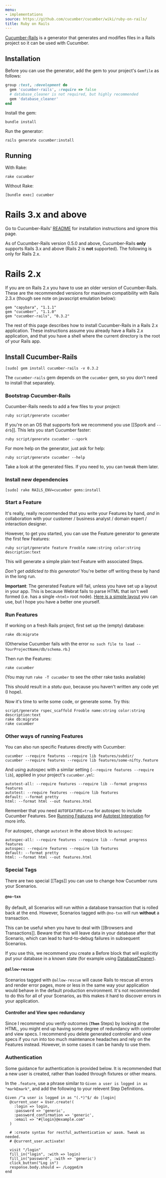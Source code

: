 ```yaml
---
menu:
- implementations
source: https://github.com/cucumber/cucumber/wiki/ruby-on-rails/
title: Ruby on Rails
---
```


[Cucumber-Rails](https://github.com/cucumber/cucumber-rails) is a generator that
generates and modifies files in a Rails project so it can be used with Cucumber.

## Installation

Before you can use the generator, add the gem to your project's `Gemfile` as follows:

```ruby
group :test, :development do
  gem 'cucumber-rails', :require => false
  # database_cleaner is not required, but highly recommended
  gem 'database_cleaner'
end
```

Install the gem:

```
bundle install
```

Run the generator:

```
rails generate cucumber:install
```

## Running

With Rake:

```
rake cucumber
```

Without Rake:

```
[bundle exec] cucumber
```

# Rails 3.x and above

Go to Cucumber-Rails' [README](https://github.com/cucumber/cucumber-rails/blob/master/README.md) for installation instructions and ignore this page.

As of Cucumber-Rails version 0.5.0 and above, Cucumber-Rails **only** supports Rails 3.x and above (Rails 2 is **not** supported). The following is only for Rails 2.x.

# Rails 2.x

If you are on Rails 2.x you have to use an older version of Cucumber-Rails. These are the recommended versions for maximum compatibility with Rails 2.3.x (though see note on javascript emulation below):

```
gem "capybara", "1.1.1"
gem "cucumber", "1.1.0"
gem "cucumber-rails", "0.3.2"
```

The rest of this page describes how to install Cucumber-Rails in a Rails 2.x application. These instructions assume you already have a Rails 2.x application, and that you have a shell where the current directory is the root of your Rails app.

## Install Cucumber-Rails

```
[sudo] gem install cucumber-rails -v 0.3.2
```

The `cucumber-rails` gem depends on the `cucumber` gem, so you don't need to install that separately.

### Bootstrap Cucumber-Rails

Cucumber-Rails needs to add a few files to your project:

```
ruby script/generate cucumber
```

If you're on an OS that supports fork we recommend you use [[Spork and `--drb`]]. This lets you start Cucumber faster:

```
ruby script/generate cucumber --spork
```

For more help on the generator, just ask for help:

```
ruby script/generate cucumber --help
```

Take a look at the generated files. If you need to, you can tweak them later.

### Install new dependencies

```
[sudo] rake RAILS_ENV=cucumber gems:install
```

### Start a Feature

It's really, really recommended that you write your Features by hand, *and* in collaboration with your customer / business analyst / domain expert / interaction designer. 

However, to get you started, you can use the Feature generator to generate the first few Features:

```
ruby script/generate feature Frooble name:string color:string description:text
```

This will generate a simple plain text Feature with associated Steps. 

*Don't get addicted to this generator!* You're better off writing these by hand in the long run.

**Important**: The generated Feature will fail, unless you have set up a layout in your app. This is because Webrat fails to parse HTML
that isn't well formed (i.e. has a single `<html>` root node). [Here is a simple layout](https://github.com/aslakhellesoy/cucumber-rails-test/raw/master/app/views/layouts/application.html.erb) you can use, but I hope you have a better one yourself.

### Run Features

If working on a fresh Rails project, first set up the (empty) database:

```
rake db:migrate
```

(Otherwise Cucumber fails with the error `no such file to load -- YourProjectName/db/schema.rb`.)

Then run the Features:

```
rake cucumber
```

(You may run `rake -T cucumber` to see the other rake tasks available)

This should result in a *statu quo*, because you haven't written any code yet (I hope).

Now it's time to write some code, or generate some. Try this:

```
script/generate rspec_scaffold Frooble name:string color:string description:text
rake db:migrate
rake cucumber
```

### Other ways of running Features

You can also run specific Features directly with Cucumber:

```
cucumber --require features --require lib features/subdir/
cucumber --require features --require lib features/some-nifty.feature
```

And using autospec with a similar setting (`--require features --require lib`), applied in your project's `cucumber.yml`:

```
autotest-all: --require features --require lib --format progress features
autotest: --require features --require lib features  
default: --format pretty
html: --format html --out features.html
```

Remember that you need `AUTOFEATURE=true` for autospec to include Cucumber Features. See [Running Features](/cucumber/running-features) and [Autotest Integration](/wiki/autotest-integration) for more info.

For autospec, change `autotest` in the above block to `autospec`:

```
autospec-all: --require features --require lib --format progress features
autospec: --require features --require lib features  
default: --format pretty
html: --format html --out features.html
```

### Special Tags

There are two special [[Tags]] you can use to change how Cucumber runs your Scenarios.

#### `@no-txn`

By default, all Scenarios will run within a database transaction that is rolled back at the end. However, Scenarios tagged with `@no-txn` will run **without** a transaction. 

This can be useful when you have to deal with [[Browsers and Transactions]]. Beware that this will leave data in your database after that Scenario, which can lead to hard-to-debug failures in subsequent Scenarios. 

If you use this, we recommend you create a Before block that will explicitly put your database in a known state (for example using [DatabaseCleaner](https://github.com/bmabey/database_cleaner)).

#### `@allow-rescue`

Scenarios tagged with `@allow-rescue` will cause Rails to rescue all errors and render error pages, more or less in the same way your application would behave in the default production environment. It's not recommended to do this for all of your Scenarios, as this makes it hard to discover errors in your application.

#### Controller and View spec redundancy

Since I recommend you verify outcomes (**`Then`** Steps) by looking at the HTML, you might end up having some degree of redundancy with controller and view specs. I recommend you delete generated controller and view specs if you run into too much maintenance headaches and rely on the Features instead. However, in some cases it can be handy to use them.

### Authentication

Some guidance for authentication is provided below. It is recommended that a new user is created, rather than loaded through fixtures or other means.

In the `.feature`, use a phrase similar to `Given a user is logged in as "markEmark"`, and add the following to your relevent Step Definitions.

```
Given /^a user is logged in as "(.*)"$/ do |login|
  @current_user = User.create!(
    :login => login,
    :password => 'generic',
    :password_confirmation => 'generic',
    :email => "#{login}@example.com"
  )

  # :create syntax for restful_authentication w/ aasm. Tweak as needed.
  # @current_user.activate!

  visit "/login"
  fill_in("login", :with => login)
  fill_in("password", :with => 'generic')
  click_button("Log in")
  response.body.should =~ /Logged/m  
end
```
